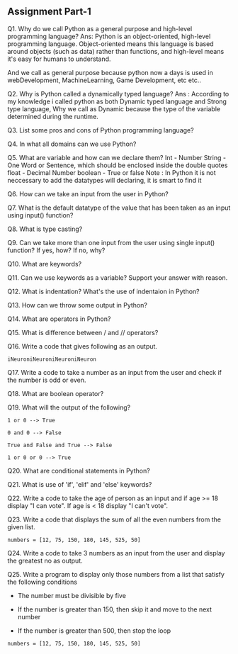 ## Assignment Part-1
Q1. Why do we call Python as a general purpose and high-level programming language?
Ans: Python is an object-oriented, high-level programming language. Object-oriented means this language  is based around objects (such as data) rather than functions, and high-level means it's easy for humans to understand.

And we call as general purpose because python now a days is used in webDevelopment, MachineLearning, Game Development, etc etc..


Q2. Why is Python called a dynamically typed language?
Ans : According to my knowledge i called python as both Dynamic typed language and Strong type language, Why we call as Dynamic because the type of the variable determined during the runtime.

Q3. List some pros and cons of Python programming language?

Q4. In what all domains can we use Python?

Q5. What are variable and how can we declare them?
  Int - Number
  String - One Word or Sentence, which should be enclosed inside the double quotes
  float - Decimal Number
  boolean - True or false
  Note : In Python it is not neccessary to add the datatypes will declaring, it is smart to find it 

Q6. How can we take an input from the user in Python?

Q7. What is the default datatype of the value that has been taken as an input using input() function?

Q8. What is type casting?

Q9. Can we take more than one input from the user using single input() function? If yes, how? If no, why?

Q10. What are keywords?

Q11. Can we use keywords as a variable? Support your answer with reason.

Q12. What is indentation? What's the use of indentaion in Python?

Q13. How can we throw some output in Python?

Q14. What are operators in Python?

Q15. What is difference between / and // operators?

Q16. Write a code that gives following as an output.
```
iNeuroniNeuroniNeuroniNeuron
```

Q17. Write a code to take a number as an input from the user and check if the number is odd or even.

Q18. What are boolean operator?

Q19. What will the output of the following?
```
1 or 0 --> True

0 and 0 --> False

True and False and True --> False

1 or 0 or 0 --> True
```
Q20. What are conditional statements in Python?

Q21. What is use of 'if', 'elif' and 'else' keywords?

Q22. Write a code to take the age of person as an input and if age >= 18 display "I can vote". If age is < 18 display "I can't vote".

Q23. Write a code that displays the sum of all the even numbers from the given list.
```
numbers = [12, 75, 150, 180, 145, 525, 50]
```

Q24. Write a code to take 3 numbers as an input from the user and display the greatest no as output.

Q25. Write a program to display only those numbers from a list that satisfy the following conditions

- The number must be divisible by five

- If the number is greater than 150, then skip it and move to the next number

- If the number is greater than 500, then stop the loop
```
numbers = [12, 75, 150, 180, 145, 525, 50]
```
